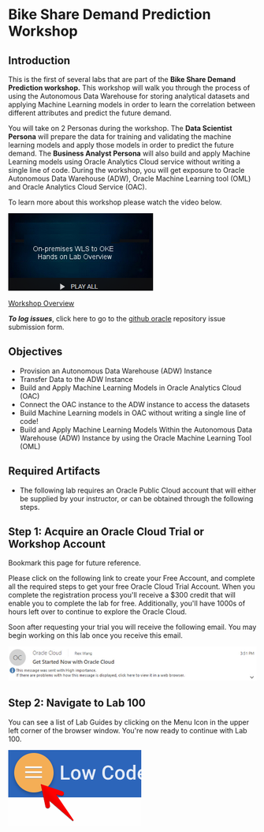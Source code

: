  # Bike Share Demand Prediction Workshop

## Introduction

This is the first of several labs that are part of the **Bike Share Demand Prediction workshop.** This workshop will walk you through the process of using the Autonomous Data Warehouse for storing analytical datasets and applying Machine Learning models in order to learn the correlation between different attributes and predict the future demand.

You will take on 2 Personas during the workshop. The **Data Scientist Persona** will prepare the data for training and validating the machine learning models and apply those models in order to predict the future demand. The **Business Analyst Persona** will also build and apply Machine Learning models using Oracle Analytics Cloud service without writing a single line of code. During the workshop, you will get exposure to Oracle Autonomous Data Warehouse (ADW), Oracle Machine Learning tool (OML) and Oracle Analytics Cloud Service (OAC).

To learn more about this workshop please watch the video below. 

![](images/oraclecode/youtube.png)

<a href="https://otube.oracle.com/media/Demand+Prediction/1_lzg5m7ts/105282352" target="_video">Workshop Overview</a>


**_To log issues_**, click here to go to the [github oracle](https://github.com/oracle/learning-library/issues/new) repository issue submission form.

## Objectives
- Provision an Autonomous Data Warehouse (ADW) Instance
- Transfer Data to the ADW Instance
- Build and Apply Machine Learning Models in Oracle Analytics Cloud (OAC)
- Connect the OAC instance to the ADW instance to access the datasets
- Build Machine Learning models in OAC without writing a single line of code!
- Build and Apply Machine Learning Models Within the Autonomous Data Warehouse (ADW) Instance by using the Oracle Machine Learning Tool (OML)

## Required Artifacts
- The following lab requires an Oracle Public Cloud account that will either be supplied by your instructor, or can be obtained through the following steps.

## Step 1: Acquire an Oracle Cloud Trial or Workshop Account
Bookmark this page for future reference.

Please click on the following link to create your Free Account, and complete all the required steps to get your free Oracle Cloud Trial Account. When you complete the registration process you'll receive a $300 credit that will enable you to complete the lab for free. Additionally, you'll have 1000s of hours left over to continue to explore the Oracle Cloud.

Soon after requesting your trial you will receive the following email. You may begin working on this lab once you receive this email.

 ![](images/common/cloud_ready.jpg)

## Step 2: Navigate to Lab 100
You can see a list of Lab Guides by clicking on the Menu Icon in the upper left corner of the browser window. You're now ready to continue with Lab 100.

  ![](images/common/WorkshopMenu.png)

